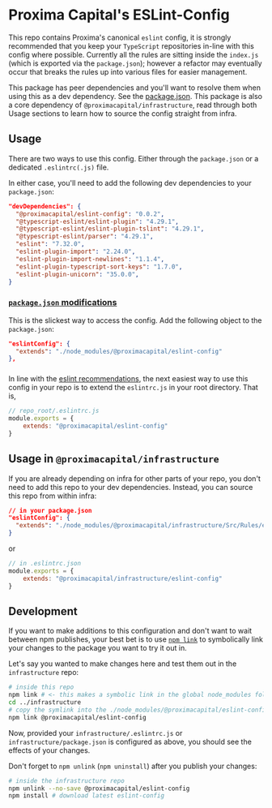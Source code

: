 # Proxima Capital's ESLint-Config

This repo contains Proxima's canonical `eslint` config, it is strongly recommended that you keep your `TypeScript` repositories in-line with this config where possible. Currently all the rules are sitting inside the `index.js` (which is exported via the `package.json`); however a refactor may eventually occur that breaks the rules up into various files for easier management.

This package has peer dependencies and you'll want to resolve them when using this as a dev dependency. See the [package.json](https://github.com/proximacapital/typescript-template/blob/dev/package.json). This package is also a core dependency of `@proximacapital/infrastructure`, read through both Usage sections to learn how to source the config straight from infra.

## Usage

There are two ways to use this config. Either through the `package.json` or a dedicated `.eslintrc(.js)` file.

In either case, you'll need to add the following dev dependencies to your `package.json`:
```json
"devDependencies": {
  "@proximacapital/eslint-config": "0.0.2",
  "@typescript-eslint/eslint-plugin": "4.29.1",
  "@typescript-eslint/eslint-plugin-tslint": "4.29.1",
  "@typescript-eslint/parser": "4.29.1",
  "eslint": "7.32.0",
  "eslint-plugin-import": "2.24.0",
  "eslint-plugin-import-newlines": "1.1.4",
  "eslint-plugin-typescript-sort-keys": "1.7.0",
  "eslint-plugin-unicorn": "35.0.0",
}
```

### <a href="#usage-pkg" id="usage-pkg">`package.json` modifications</a>
This is the slickest way to access the config. Add the following object to the `package.json`:
```json
"eslintConfig": {
  "extends": "./node_modules/@proximacapital/eslint-config"
},
```
### 
In line with the [eslint recommendations](https://eslint.org/docs/developer-guide/shareable-configs), the next easiest way to use this config in your repo is to extend the `eslintrc.js` in your root directory. That is,
```js
// repo_root/.eslintrc.js
module.exports = {
    extends: "@proximacapital/eslint-config"
}
```

## Usage in `@proximacapital/infrastructure`
If you are already depending on infra for other parts of your repo, you don't need to add this repo to your dev dependencies. Instead, you can source this repo from within infra:
```json
// in your package.json
"eslintConfig": {
  "extends": "./node_modules/@proximacapital/infrastructure/Src/Rules/eslint-config"
}
```
or
```js
// in .eslintrc.json
module.exports = {
    extends: "@proximacapital/infrastructure/eslint-config"
}
```

## Development
If you want to make additions to this configuration and don't want to wait between npm publishes, your best bet is to use [`npm link`](https://medium.com/dailyjs/how-to-use-npm-link-7375b6219557) to symbolically link your changes to the package you want to try it out in.

Let's say you wanted to make changes here and test them out in the `infrastructure` repo:
```bash
# inside this repo
npm link # <- this makes a symbolic link in the global node_modules folder
cd ../infrastructure
# copy the symlink into the ./node_modules/@proximacapital/eslint-config/
npm link @proximacapital/eslint-config
```

Now, provided your `infrastructure/.eslintrc.js` or `infrastructure/package.json` is configured as above, you should see the effects of your changes.

Don't forget to `npm unlink` (`npm uninstall`) after you publish your changes:
```bash
# inside the infrastructure repo
npm unlink --no-save @proximacapital/eslint-config
npm install # download latest eslint-config
```
